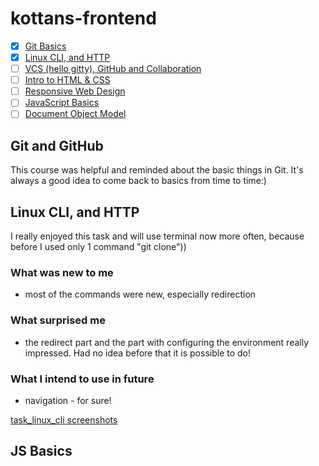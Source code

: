 # kottans-frontend

- [x] <a href='https://github.com/kottans/frontend/blob/master/tasks/git-intro.md'>Git Basics</a>
- [x] <a href='https://github.com/kottans/frontend/blob/master/tasks/linux-cli-http.md'>Linux CLI, and HTTP</a>
- [ ] <a href='https://github.com/kottans/frontend/blob/master/tasks/git-collaboration.md'>VCS (hello gitty), GitHub and Collaboration</a>
- [ ] <a href='https://github.com/kottans/frontend/blob/master/tasks/html-css-intro.md'>Intro to HTML & CSS</a>
- [ ] <a href='https://github.com/kottans/frontend/blob/master/tasks/html-css-responsive.md'>Responsive Web Design</a>
- [ ] <a href='https://github.com/kottans/frontend/blob/master/tasks/js-basics.md'>JavaScript Basics</a>
- [ ] <a href='https://github.com/kottans/frontend/blob/master/tasks/js-dom.md'>Document Object Model</a> 

## Git and GitHub

This course was helpful and reminded about the basic things in Git. It's always a good idea to come back to basics from time to time:)

## Linux CLI, and HTTP

I really enjoyed this task and will use terminal now more often, because before I used only 1 command "git clone"))

### What was new to me

- most of the commands were new, especially redirection

### What surprised me

-  the redirect part and the part with configuring the environment really impressed. Had no idea before that it is possible to do!

### What I intend to use in future

- navigation - for sure! 

<a href='https://github.com/YelyzavetaM/kottans-frontend/tree/master/task_linux_cli'>task_linux_cli screenshots</a>

## JS Basics
